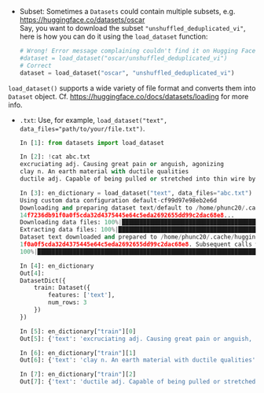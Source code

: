 - Subset: Sometimes a `Datasets` could contain multiple subsets, e.g.
  <https://huggingface.co/datasets/oscar>  
  Say, you want to download the subset `"unshuffled_deduplicated_vi"`,
  here is how you can do it using the `load_dataset` function:
  ```python
  # Wrong! Error message complaining couldn't find it on Hugging Face Hub
  #dataset = load_dataset("oscar/unshuffled_deduplicated_vi")
  # Correct
  dataset = load_dataset("oscar", "unshuffled_deduplicated_vi")
  ```


`load_dataset()` supports a wide variety of file format and converts them
into `Dataset` object. Cf. <https://huggingface.co/docs/datasets/loading> for more info.
- `.txt`: Use, for example, `load_dataset("text", data_files="path/to/your/file.txt")`.
  ```python
  In [1]: from datasets import load_dataset
  
  In [2]: !cat abc.txt
  excruciating adj. Causing great pain or anguish, agonizing
  clay n. An earth material with ductile qualities
  ductile adj. Capable of being pulled or stretched into thin wire by mechanical force without breaking.
  
  In [3]: en_dictionary = load_dataset("text", data_files="abc.txt")
  Using custom data configuration default-cf99d97e98eb2e6d
  Downloading and preparing dataset text/default to /home/phunc20/.cache/huggingface/datasets/text/default-cf99d97e98eb2e6d/0.0.0/4b86d3
  14f7236db91f0a0f5cda32d4375445e64c5eda2692655dd99c2dac68e8...
  Downloading data files: 100%|█████████████████████████████████████████████████████████████████████████| 1/1 [00:00<00:00, 7169.75it/s]
  Extracting data files: 100%|██████████████████████████████████████████████████████████████████████████| 1/1 [00:00<00:00, 1470.65it/s]
  Dataset text downloaded and prepared to /home/phunc20/.cache/huggingface/datasets/text/default-cf99d97e98eb2e6d/0.0.0/4b86d314f7236db9
  1f0a0f5cda32d4375445e64c5eda2692655dd99c2dac68e8. Subsequent calls will reuse this data.
  100%|██████████████████████████████████████████████████████████████████████████████████████████████████| 1/1 [00:00<00:00, 236.85it/s]
  
  In [4]: en_dictionary
  Out[4]:
  DatasetDict({
      train: Dataset({
          features: ['text'],
          num_rows: 3
      })
  })
  
  In [5]: en_dictionary["train"][0]
  Out[5]: {'text': 'excruciating adj. Causing great pain or anguish, agonizing'}
  
  In [6]: en_dictionary["train"][1]
  Out[6]: {'text': 'clay n. An earth material with ductile qualities'}
  
  In [7]: en_dictionary["train"][2]
  Out[7]: {'text': 'ductile adj. Capable of being pulled or stretched into thin wire by mechanical force without breaking.'}
  ```

